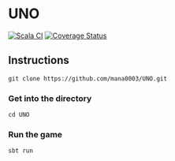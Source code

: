 # UNO



[![Scala CI](https://github.com/mana0003/UNO/actions/workflows/ci.yml/badge.svg)](https://github.com/mana0003/UNO/actions/workflows/ci.yml)
[![Coverage Status](https://coveralls.io/repos/github/mana0003/UNO/badge.png?branch=main&refresh=1)](https://coveralls.io/github/mana0003/UNO?branch=main)

## Instructions
```
git clone https://github.com/mana0003/UNO.git
```
### Get into the directory
```
cd UNO
```
### Run the game
```
sbt run
```

